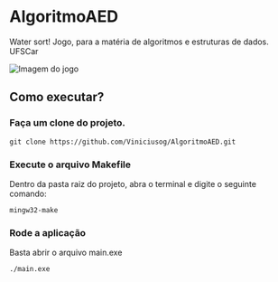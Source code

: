 # AlgoritmoAED
Water sort! Jogo, para a matéria de algoritmos e estruturas de dados. UFSCar

![Imagem do jogo](https://github.com/Viniciusog/WaterSort/blob/main/background/fotoJogo.jpeg)

## Como executar?

### Faça um clone do projeto.
```
git clone https://github.com/Viniciusog/AlgoritmoAED.git
```

### Execute o arquivo Makefile
Dentro da pasta raiz do projeto, abra o terminal e digite o seguinte comando:
```
mingw32-make
```

### Rode a aplicação
Basta abrir o arquivo main.exe
```
./main.exe
```

